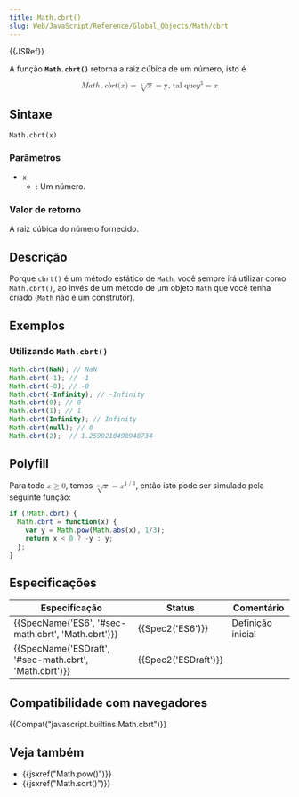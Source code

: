 ```yaml
---
title: Math.cbrt()
slug: Web/JavaScript/Reference/Global_Objects/Math/cbrt
---
```

{{JSRef}}

A função **`Math.cbrt()`** retorna a raiz cúbica de um número, isto é

<math display="block"><semantics><mrow><mstyle mathvariant="monospace"><mrow><mi>M</mi><mi>a</mi><mi>t</mi><mi>h</mi><mo>.</mo><mi>c</mi><mi>b</mi><mi>r</mi><mi>t</mi><mo stretchy="false">(</mo><mi>x</mi><mo stretchy="false">)</mo></mrow></mstyle><mo>=</mo><mroot><mi>x</mi><mn>3</mn></mroot><mo> =</mo><mtext> y, tal que</mtext><mspace width="thickmathspace"></mspace><mtext></mtext><msup><mi>y</mi><mn>3</mn></msup><mo>=</mo><mi>x</mi></mrow><annotation encoding="TeX">\mathtt{Math.cbrt(x)} = \sqrt[3]{x} = \text{the unique} \; y \; \text{such that} \; y^3 = x</annotation></semantics></math>

## Sintaxe

```
Math.cbrt(x)
```

### Parâmetros

- `x`
  - : Um número.

### Valor de retorno

A raiz cúbica do número fornecido.

## Descrição

Porque `cbrt()` é um método estático de `Math`, você sempre irá utilizar como `Math.cbrt()`, ao invés de um método de um objeto `Math` que você tenha criado (`Math` não é um construtor).

## Exemplos

### Utilizando `Math.cbrt()`

```js
Math.cbrt(NaN); // NaN
Math.cbrt(-1); // -1
Math.cbrt(-0); // -0
Math.cbrt(-Infinity); // -Infinity
Math.cbrt(0); // 0
Math.cbrt(1); // 1
Math.cbrt(Infinity); // Infinity
Math.cbrt(null); // 0
Math.cbrt(2);  // 1.2599210498948734
```

## Polyfill

Para todo <math><semantics><mrow><mi>x</mi><mo>≥</mo><mn>0</mn></mrow><annotation encoding="TeX">x \geq 0</annotation></semantics></math>, temos <math><semantics><mrow><mroot><mi>x</mi><mn>3</mn></mroot><mo>=</mo><msup><mi>x</mi><mrow><mn>1</mn><mo>/</mo><mn>3</mn></mrow></msup></mrow><annotation encoding="TeX">\sqrt[3]{x} = x^{1/3}</annotation></semantics></math>, então isto pode ser simulado pela seguinte função:

```js
if (!Math.cbrt) {
  Math.cbrt = function(x) {
    var y = Math.pow(Math.abs(x), 1/3);
    return x < 0 ? -y : y;
  };
}
```

## Especificações

| Especificação                                                            | Status                       | Comentário        |
| ------------------------------------------------------------------------ | ---------------------------- | ----------------- |
| {{SpecName('ES6', '#sec-math.cbrt', 'Math.cbrt')}}     | {{Spec2('ES6')}}         | Definição inicial |
| {{SpecName('ESDraft', '#sec-math.cbrt', 'Math.cbrt')}} | {{Spec2('ESDraft')}} |                   |

## Compatibilidade com navegadores

{{Compat("javascript.builtins.Math.cbrt")}}

## Veja também

- {{jsxref("Math.pow()")}}
- {{jsxref("Math.sqrt()")}}
